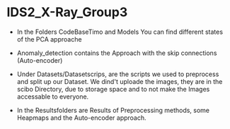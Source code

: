 # IDS2_X-Ray_Group3

* In the Folders CodeBaseTimo and Models You can find different states of the PCA approache

* Anomaly_detection contains the Approach with the skip connections (Auto-encoder)

* Under Datasets/Datasetscrips, are the scripts we used to preprocess and split up our Dataset. We dind't uploade the images, they are in the scibo Directory, due to storage space and to not make the Images accessable to everyone.

* In the Resultsfolders are Results of Preprocessing methods, some Heapmaps and the Auto-encoder approach.
